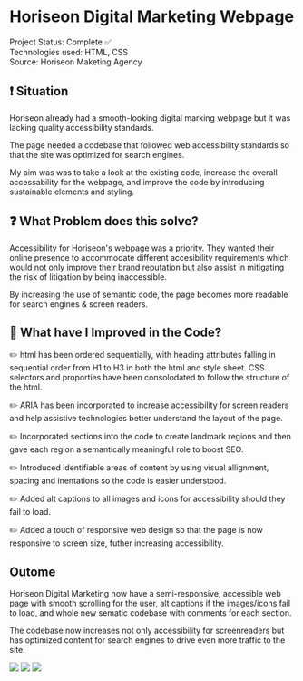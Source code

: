 # Horiseon Digital Marketing Webpage

Project Status:         Complete :white_check_mark:<br>
Technologies used:      HTML, CSS <br> 
Source:                 Horiseon Maketing Agency <br>




## :heavy_exclamation_mark: Situation

 Horiseon already had a smooth-looking digital marking webpage but it was lacking quality accessibility standards. 

 The page needed a codebase that followed web accessibility standards so that the site was optimized for search engines.

 My aim was was to take a look at the existing code, increase the overall accessability for the webpage, and improve the code by introducing sustainable elements and styling. 




## :question: What Problem does this solve?

 Accessibility for Horiseon's webpage was a priority. They wanted their online presence to accommodate different accesibility requirements which would not only improve their brand reputation but also assist in mitigating the risk of litigation by being inaccessible.  

 By increasing the use of semantic code, the page becomes more readable for search engines & screen readers.  




## :seedling: What have I Improved in the Code?

 :pencil2: html has been ordered sequentially, with heading attributes falling in sequential order from H1 to H3 in both the html and style sheet. CSS selectors and proporties have been consolodated to follow the structure of the html.


 :pencil2: ARIA has been incorporated to increase accessibility for screen readers and  help assistive technologies better understand the layout of the page.


 :pencil2: Incorporated sections into the code to create landmark regions and then gave each region a semantically meaningful role to boost SEO. 


 :pencil2: Introduced identifiable areas of content by using visual allignment, spacing and inentations so the code is easier understood. 


 :pencil2: Added alt captions to all images and icons for accessibility should they fail to load.

 :pencil2: Added a touch of responsive web design so that the page is now responsive to screen size, futher increasing accessibility. 


 ## Outome

 Horiseon Digital Marketing now have a semi-responsive, accessible web page with smooth scrolling for the user, alt captions if the images/icons fail to load, and whole new sematic codebase with comments for each section. <br>
 
  The codebase now increases not only accessibility for screenreaders but has optimized content for search engines to drive even more traffic to the site.




<img src="https://github.com/Sevillea/HoriSEOn-Digital-Marketing-Agency/blob/main/Horiseon-Top.png">


<img src="https://github.com/Sevillea/HoriSEOn-Digital-Marketing-Agency/blob/main/Horiseon-middle.png">

<img src="https://github.com/Sevillea/HoriSEOn-Digital-Marketing-Agency/blob/main/Horiseon-bottom.png">

 



